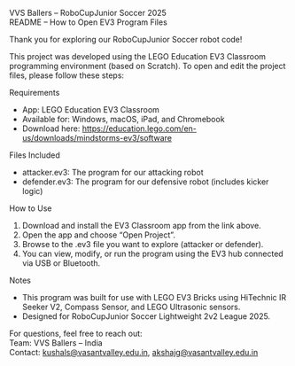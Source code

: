 VVS Ballers – RoboCupJunior Soccer 2025  
README – How to Open EV3 Program Files

Thank you for exploring our RoboCupJunior Soccer robot code!

This project was developed using the LEGO Education EV3 Classroom programming environment (based on Scratch). To open and edit the project files, please follow these steps:

Requirements

- App: LEGO Education EV3 Classroom
- Available for: Windows, macOS, iPad, and Chromebook
- Download here: https://education.lego.com/en-us/downloads/mindstorms-ev3/software

Files Included

- attacker.ev3: The program for our attacking robot  
- defender.ev3: The program for our defensive robot (includes kicker logic)

How to Use

1. Download and install the EV3 Classroom app from the link above.  
2. Open the app and choose “Open Project”.  
3. Browse to the .ev3 file you want to explore (attacker or defender).  
4. You can view, modify, or run the program using the EV3 hub connected via USB or Bluetooth.

Notes

- This program was built for use with LEGO EV3 Bricks using HiTechnic IR Seeker V2, Compass Sensor, and LEGO Ultrasonic sensors.  
- Designed for RoboCupJunior Soccer Lightweight 2v2 League 2025.

For questions, feel free to reach out:  
Team: VVS Ballers – India  
Contact: kushals@vasantvalley.edu.in, akshajg@vasantvalley.edu.in
